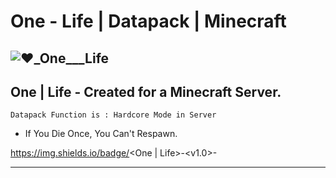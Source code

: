 # One - Life | Datapack | Minecraft
![❤️_One___Life](https://user-images.githubusercontent.com/78273715/151450797-e595c8cb-3a2b-4e8f-bf21-dac2b2a392b7.png)
---------------------------------------------------
## One | Life - Created for a Minecraft Server.

```
Datapack Function is : Hardcore Mode in Server
```

- If You Die Once, You Can't Respawn.

https://img.shields.io/badge/<One | Life>-<v1.0>-<Red>

___________________________________________________


